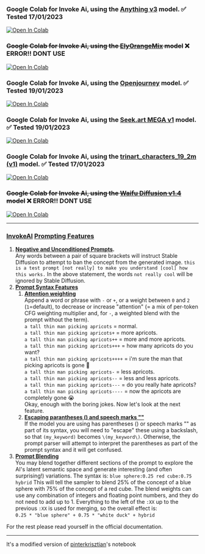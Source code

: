 ### Google Colab for Invoke Ai, using the [Anything v3](https://huggingface.co/Linaqruf/anything-v3.0) model. ✅ Tested 17/01/2023
[![Open In Colab](https://colab.research.google.com/assets/colab-badge.svg)](https://colab.research.google.com/github/Lycantant/invoke-ai-gui-colab/blob/main/notebooks/invoke_ai_gui_colab_anything_v3.ipynb)

### ~~Google Colab for Invoke Ai, using the [ElyOrangeMix](https://huggingface.co/WarriorMama777/OrangeMixs#elyorangemix) model~~ ❌ ERROR!! DONT USE
[![Open In Colab](https://colab.research.google.com/assets/colab-badge.svg)](https://colab.research.google.com/github/Lycantant/invoke-ai-gui-colab/blob/main/notebooks/invoke_ai_gui_colab_elyOrangemix.ipynb)

### Google Colab for Invoke Ai, using the [Openjourney](https://huggingface.co/prompthero/openjourney) model. ✅ Tested 19/01/2023
[![Open In Colab](https://colab.research.google.com/assets/colab-badge.svg)](https://colab.research.google.com/github/Lycantant/invoke-ai-gui-colab/blob/main/notebooks/invoke_ai_gui_colab_openjourney_v4.ipynb)

### Google Colab for Invoke Ai, using the [Seek.art MEGA v1](https://huggingface.co/coreco/seek.art_MEGA) model. ✅ Tested 19/01/2023
[![Open In Colab](https://colab.research.google.com/assets/colab-badge.svg)](https://colab.research.google.com/github/Lycantant/invoke-ai-gui-colab/blob/main/notebooks/invoke_ai_gui_colab_SeekArtMega_v1.ipynb)

### Google Colab for Invoke Ai, using the [trinart_characters_19_2m (v1)](https://huggingface.co/naclbit/trinart_characters_19.2m_stable_diffusion_v1) model. ✅ Tested 17/01/2023
[![Open In Colab](https://colab.research.google.com/assets/colab-badge.svg)](https://colab.research.google.com/github/Lycantant/invoke-ai-gui-colab/blob/main/notebooks/invoke_ai_gui_colab_trinart_characters_v1.ipynb)

### ~~Google Colab for Invoke Ai, using the [Waifu Diffusion v1.4](https://huggingface.co/hakurei/waifu-diffusion-v1-4) model~~ ❌ ERROR!! DONT USE
[![Open In Colab](https://colab.research.google.com/assets/colab-badge.svg)](https://colab.research.google.com/github/Lycantant/invoke-ai-gui-colab/blob/main/notebooks/invoke_ai_gui_colab_waifu_diffusion_v1_4.ipynb)

---
### [InvokeAI](https://github.com/invoke-ai/InvokeAI) [Prompting Features](https://invoke-ai.github.io/InvokeAI/features/PROMPTS/)
1. **[Negative and Unconditioned Prompts](https://invoke-ai.github.io/InvokeAI/features/PROMPTS/#negative-and-unconditioned-prompts).** <br>
  Any words between a pair of square brackets will instruct Stable Diffusion to attempt to ban the concept from the generated image.
  `this is a test prompt [not really] to make you understand [cool] how this works.`
  In the above statement, the words `not really cool` will be ignored by Stable Diffusion.
2. **[Prompt Syntax Features](https://invoke-ai.github.io/InvokeAI/features/PROMPTS/#prompt-syntax-features)**
    1. **[Attention weighting](https://invoke-ai.github.io/InvokeAI/features/PROMPTS/#attention-weighting)** <br>
    Append a word or phrase with `-` or `+`, or a weight between `0` and `2` (`1`=default), to decrease or increase "attention" (= a mix of per-token CFG weighting multiplier and, for `-`, a weighted blend with the prompt without the term). <br>
    `a tall thin man picking apricots` = normal. <br>
    `a tall thin man picking apricots+` = more apricots. <br>
    `a tall thin man picking apricots++` = more and more apricots. <br>
    `a tall thin man picking apricots+++` = how many apricots do you want? <br>
    `a tall thin man picking apricots++++` = i'm sure the man that picking apricots is gone 🤣 <br>
    `a tall thin man picking apricots-` = less apricots. <br>
    `a tall thin man picking apricots--` = less and less apricots. <br>
    `a tall thin man picking apricots---` = do you really hate apricots? <br>
    `a tall thin man picking apricots----` = now the apricots are completely gone 😭 <br>
    Okay, enough with the boring jokes. Now let's look at the next feature. <br>
    2. **[Escaping parantheses () and speech marks ""](https://invoke-ai.github.io/InvokeAI/features/PROMPTS/#escaping-parantheses-and-speech-marks)**  <br>
    If the model you are using has parentheses () or speech marks "" as part of its syntax, you will need to "escape" these using a backslash, so that `(my_keyword)` becomes `\(my_keyword\)`. Otherwise, the prompt parser will attempt to interpret the parentheses as part of the prompt syntax and it will get confused.
3. **[Prompt Blending](https://invoke-ai.github.io/InvokeAI/features/PROMPTS/#prompt-blending)** <br>
  You may blend together different sections of the prompt to explore the AI's latent semantic space and generate interesting (and often surprising!) variations. The syntax is:
  `blue sphere:0.25 red cube:0.75 hybrid`
  This will tell the sampler to blend 25% of the concept of a blue sphere with 75% of the concept of a red cube. The blend weights can use any combination of integers and floating point numbers, and they do not need to add up to 1. Everything to the left of the `:XX` up to the previous `:XX` is used for merging, so the overall effect is: <br>
  `0.25 * "blue sphere" + 0.75 * "white duck" + hybrid`

For the rest please read yourself in the official documentation.

---
It's a modified version of [pinterkrisztian](https://github.com/pinterkrisztian/invoke-ai-gui-colab)'s notebook
